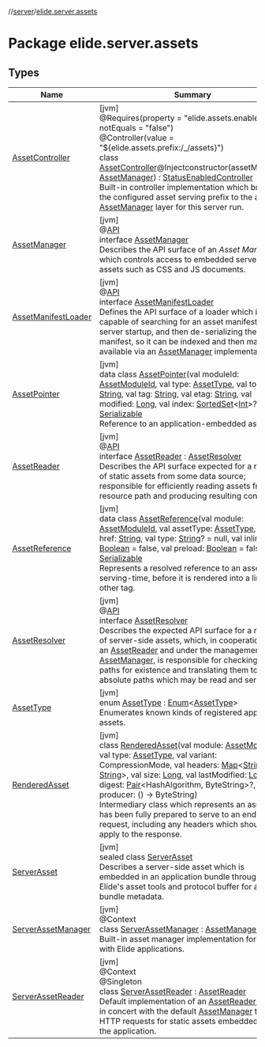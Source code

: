 //[server](../../index.md)/[elide.server.assets](index.md)

# Package elide.server.assets

## Types

| Name | Summary |
|---|---|
| [AssetController](-asset-controller/index.md) | [jvm]<br>@Requires(property = &quot;elide.assets.enabled&quot;, notEquals = &quot;false&quot;)<br>@Controller(value = &quot;${elide.assets.prefix:/_/assets}&quot;)<br>class [AssetController](-asset-controller/index.md)@Injectconstructor(assetManager: [AssetManager](-asset-manager/index.md)) : [StatusEnabledController](../elide.server.controller/-status-enabled-controller/index.md)<br>Built-in controller implementation which bridges the configured asset serving prefix to the active [AssetManager](-asset-manager/index.md) layer for this server run. |
| [AssetManager](-asset-manager/index.md) | [jvm]<br>@[API](../../../../packages/base/base/elide.annotations/-a-p-i/index.md)<br>interface [AssetManager](-asset-manager/index.md)<br>Describes the API surface of an *Asset Manager*, which controls access to embedded server-side assets such as CSS and JS documents. |
| [AssetManifestLoader](-asset-manifest-loader/index.md) | [jvm]<br>@[API](../../../../packages/base/base/elide.annotations/-a-p-i/index.md)<br>interface [AssetManifestLoader](-asset-manifest-loader/index.md)<br>Defines the API surface of a loader which is capable of searching for an asset manifest at server startup, and then de-serializing the manifest, so it can be indexed and then made available via an [AssetManager](-asset-manager/index.md) implementation. |
| [AssetPointer](-asset-pointer/index.md) | [jvm]<br>data class [AssetPointer](-asset-pointer/index.md)(val moduleId: [AssetModuleId](../elide.server/index.md#-803173189%2FClasslikes%2F-1343588467), val type: [AssetType](-asset-type/index.md), val token: [String](https://kotlinlang.org/api/latest/jvm/stdlib/kotlin/-string/index.html), val tag: [String](https://kotlinlang.org/api/latest/jvm/stdlib/kotlin/-string/index.html), val etag: [String](https://kotlinlang.org/api/latest/jvm/stdlib/kotlin/-string/index.html), val modified: [Long](https://kotlinlang.org/api/latest/jvm/stdlib/kotlin/-long/index.html), val index: [SortedSet](https://docs.oracle.com/javase/8/docs/api/java/util/SortedSet.html)&lt;[Int](https://kotlinlang.org/api/latest/jvm/stdlib/kotlin/-int/index.html)&gt;?) : [Serializable](https://docs.oracle.com/javase/8/docs/api/java/io/Serializable.html)<br>Reference to an application-embedded asset. |
| [AssetReader](-asset-reader/index.md) | [jvm]<br>@[API](../../../../packages/base/base/elide.annotations/-a-p-i/index.md)<br>interface [AssetReader](-asset-reader/index.md) : [AssetResolver](-asset-resolver/index.md)<br>Describes the API surface expected for a reader of static assets from some data source; responsible for efficiently reading assets from a resource path and producing resulting content. |
| [AssetReference](-asset-reference/index.md) | [jvm]<br>data class [AssetReference](-asset-reference/index.md)(val module: [AssetModuleId](../elide.server/index.md#-803173189%2FClasslikes%2F-1343588467), val assetType: [AssetType](-asset-type/index.md), val href: [String](https://kotlinlang.org/api/latest/jvm/stdlib/kotlin/-string/index.html), val type: [String](https://kotlinlang.org/api/latest/jvm/stdlib/kotlin/-string/index.html)? = null, val inline: [Boolean](https://kotlinlang.org/api/latest/jvm/stdlib/kotlin/-boolean/index.html) = false, val preload: [Boolean](https://kotlinlang.org/api/latest/jvm/stdlib/kotlin/-boolean/index.html) = false) : [Serializable](https://docs.oracle.com/javase/8/docs/api/java/io/Serializable.html)<br>Represents a resolved reference to an asset at serving-time, before it is rendered into a link or other tag. |
| [AssetResolver](-asset-resolver/index.md) | [jvm]<br>@[API](../../../../packages/base/base/elide.annotations/-a-p-i/index.md)<br>interface [AssetResolver](-asset-resolver/index.md)<br>Describes the expected API surface for a resolver of server-side assets, which, in cooperation with an [AssetReader](-asset-reader/index.md) and under the management of an [AssetManager](-asset-manager/index.md), is responsible for checking asset paths for existence and translating them to absolute paths which may be read and served. |
| [AssetType](-asset-type/index.md) | [jvm]<br>enum [AssetType](-asset-type/index.md) : [Enum](https://kotlinlang.org/api/latest/jvm/stdlib/kotlin/-enum/index.html)&lt;[AssetType](-asset-type/index.md)&gt; <br>Enumerates known kinds of registered application assets. |
| [RenderedAsset](-rendered-asset/index.md) | [jvm]<br>class [RenderedAsset](-rendered-asset/index.md)(val module: [AssetModuleId](../elide.server/index.md#-803173189%2FClasslikes%2F-1343588467), val type: [AssetType](-asset-type/index.md), val variant: CompressionMode, val headers: [Map](https://kotlinlang.org/api/latest/jvm/stdlib/kotlin.collections/-map/index.html)&lt;[String](https://kotlinlang.org/api/latest/jvm/stdlib/kotlin/-string/index.html), [String](https://kotlinlang.org/api/latest/jvm/stdlib/kotlin/-string/index.html)&gt;, val size: [Long](https://kotlinlang.org/api/latest/jvm/stdlib/kotlin/-long/index.html), val lastModified: [Long](https://kotlinlang.org/api/latest/jvm/stdlib/kotlin/-long/index.html), val digest: [Pair](https://kotlinlang.org/api/latest/jvm/stdlib/kotlin/-pair/index.html)&lt;HashAlgorithm, ByteString&gt;?, val producer: () -&gt; ByteString)<br>Intermediary class which represents an asset that has been fully prepared to serve to an end-user request, including any headers which should apply to the response. |
| [ServerAsset](-server-asset/index.md) | [jvm]<br>sealed class [ServerAsset](-server-asset/index.md)<br>Describes a server-side asset which is embedded in an application bundle through Elide's asset tools and protocol buffer for asset bundle metadata. |
| [ServerAssetManager](-server-asset-manager/index.md) | [jvm]<br>@Context<br>class [ServerAssetManager](-server-asset-manager/index.md) : [AssetManager](-asset-manager/index.md)<br>Built-in asset manager implementation for use with Elide applications. |
| [ServerAssetReader](-server-asset-reader/index.md) | [jvm]<br>@Context<br>@Singleton<br>class [ServerAssetReader](-server-asset-reader/index.md) : [AssetReader](-asset-reader/index.md)<br>Default implementation of an [AssetReader](-asset-reader/index.md); used in concert with the default [AssetManager](-asset-manager/index.md) to fulfill HTTP requests for static assets embedded within the application. |
